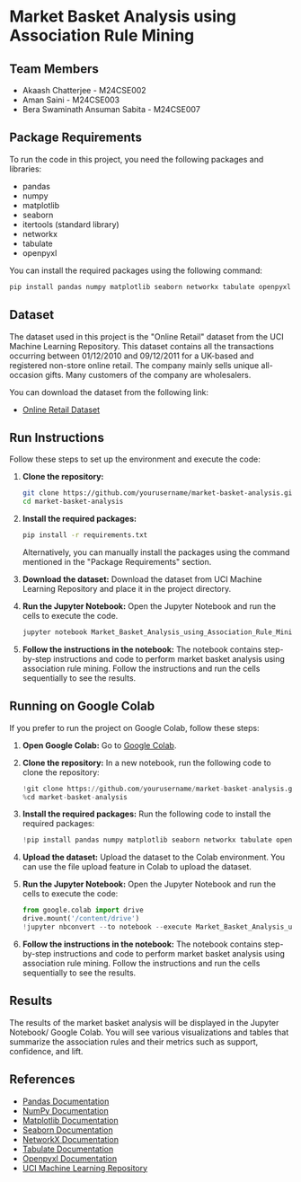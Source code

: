# Market Basket Analysis using Association Rule Mining

## Team Members

- Akaash Chatterjee - M24CSE002
- Aman Saini - M24CSE003
- Bera Swaminath Ansuman Sabita - M24CSE007

## Package Requirements

To run the code in this project, you need the following packages and libraries:

- pandas
- numpy
- matplotlib
- seaborn
- itertools (standard library)
- networkx
- tabulate
- openpyxl

You can install the required packages using the following command:

```sh
pip install pandas numpy matplotlib seaborn networkx tabulate openpyxl
```

## Dataset

The dataset used in this project is the "Online Retail" dataset from the UCI Machine Learning Repository. This dataset contains all the transactions occurring between 01/12/2010 and 09/12/2011 for a UK-based and registered non-store online retail. The company mainly sells unique all-occasion gifts. Many customers of the company are wholesalers.

You can download the dataset from the following link:

- [Online Retail Dataset](https://archive.ics.uci.edu/dataset/352/online+retail)

## Run Instructions

Follow these steps to set up the environment and execute the code:

1. **Clone the repository:**
    ```sh
    git clone https://github.com/yourusername/market-basket-analysis.git
    cd market-basket-analysis
    ```

2. **Install the required packages:**
    ```sh
    pip install -r requirements.txt
    ```
    Alternatively, you can manually install the packages using the command mentioned in the "Package Requirements" section.

3. **Download the dataset:**
    Download the dataset from UCI Machine Learning Repository and place it in the project directory.

4. **Run the Jupyter Notebook:**
    Open the Jupyter Notebook and run the cells to execute the code.
    ```sh
    jupyter notebook Market_Basket_Analysis_using_Association_Rule_Mining.ipynb
    ```

5. **Follow the instructions in the notebook:**
    The notebook contains step-by-step instructions and code to perform market basket analysis using association rule mining. Follow the instructions and run the cells sequentially to see the results.

## Running on Google Colab

If you prefer to run the project on Google Colab, follow these steps:

1. **Open Google Colab:**
    Go to [Google Colab](https://colab.research.google.com/).

2. **Clone the repository:**
    In a new notebook, run the following code to clone the repository:
    ```python
    !git clone https://github.com/yourusername/market-basket-analysis.git
    %cd market-basket-analysis
    ```

3. **Install the required packages:**
    Run the following code to install the required packages:
    ```python
    !pip install pandas numpy matplotlib seaborn networkx tabulate openpyxl
    ```

4. **Upload the dataset:**
    Upload the dataset to the Colab environment. You can use the file upload feature in Colab to upload the dataset.

5. **Run the Jupyter Notebook:**
    Open the Jupyter Notebook and run the cells to execute the code:
    ```python
    from google.colab import drive
    drive.mount('/content/drive')
    !jupyter nbconvert --to notebook --execute Market_Basket_Analysis_using_Association_Rule_Mining.ipynb
    ```

6. **Follow the instructions in the notebook:**
    The notebook contains step-by-step instructions and code to perform market basket analysis using association rule mining. Follow the instructions and run the cells sequentially to see the results.

## Results

The results of the market basket analysis will be displayed in the Jupyter Notebook/ Google Colab. You will see various visualizations and tables that summarize the association rules and their metrics such as support, confidence, and lift.

## References

- [Pandas Documentation](https://pandas.pydata.org/pandas-docs/stable/)
- [NumPy Documentation](https://numpy.org/doc/)
- [Matplotlib Documentation](https://matplotlib.org/stable/contents.html)
- [Seaborn Documentation](https://seaborn.pydata.org/)
- [NetworkX Documentation](https://networkx.github.io/documentation/stable/)
- [Tabulate Documentation](https://pypi.org/project/tabulate/)
- [Openpyxl Documentation](https://openpyxl.readthedocs.io/en/stable/)
- [UCI Machine Learning Repository](https://archive.ics.uci.edu/ml/index.php)